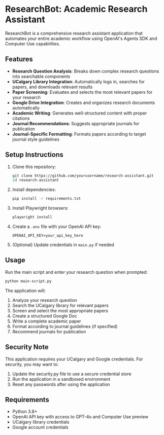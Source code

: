# ResearchBot: Academic Research Assistant

ResearchBot is a comprehensive research assistant application that automates your entire academic workflow using OpenAI's Agents SDK and Computer Use capabilities.

## Features

- **Research Question Analysis**: Breaks down complex research questions into searchable components
- **UCalgary Library Integration**: Automatically logs in, searches for papers, and downloads relevant results
- **Paper Screening**: Evaluates and selects the most relevant papers for your research
- **Google Drive Integration**: Creates and organizes research documents automatically
- **Academic Writing**: Generates well-structured content with proper citations
- **Journal Recommendations**: Suggests appropriate journals for publication
- **Journal-Specific Formatting**: Formats papers according to target journal style guidelines

## Setup Instructions

1. Clone this repository:
   ```bash
   git clone https://github.com/yourusername/research-assistant.git
   cd research-assistant
   ```

2. Install dependencies:
   ```bash
   pip install -r requirements.txt
   ```

3. Install Playwright browsers:
   ```bash
   playwright install
   ```

4. Create a `.env` file with your OpenAI API key:
   ```
   OPENAI_API_KEY=your_api_key_here
   ```

5. (Optional) Update credentials in `main.py` if needed

## Usage

Run the main script and enter your research question when prompted:

```bash
python main-script.py
```

The application will:
1. Analyze your research question
2. Search the UCalgary library for relevant papers
3. Screen and select the most appropriate papers
4. Create a structured Google Doc
5. Write a complete academic paper
6. Format according to journal guidelines (if specified)
7. Recommend journals for publication

## Security Note

This application requires your UCalgary and Google credentials. For security, you may want to:
1. Update the security.py file to use a secure credential store
2. Run the application in a sandboxed environment
3. Reset any passwords after using the application

## Requirements

- Python 3.8+
- OpenAI API key with access to GPT-4o and Computer Use preview
- UCalgary library credentials
- Google account credentials
